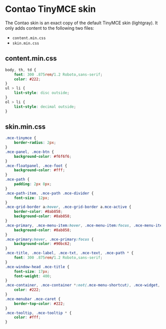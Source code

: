 Contao TinyMCE skin
===================

The Contao skin is an exact copy of the default TinyMCE skin (lightgray). It
only adds content to the following two files:

 * `content.min.css`
 * `skin.min.css`


content.min.css
---------------

```css
body, th, td {
    font: 300 .875rem/1.2 Roboto,sans-serif;
    color: #222;
}
ul > li {
    list-style: disc outside;
}
ol > li {
    list-style: decimal outside;
}
```


skin.min.css
------------

```css
.mce-tinymce {
    border-radius: 2px;
}
.mce-panel, .mce-btn {
    background-color: #f6f6f6;
}
.mce-floatpanel, .mce-foot {
    background-color: #fff;
}
.mce-path {
    padding: 2px 8px;
}
.mce-path-item, .mce-path .mce-divider {
    font-size: 12px;
}
.mce-grid-border a:hover, .mce-grid-border a.mce-active {
    border-color: #8ab858;
    background-color: #8ab858;
}
.mce-primary, .mce-menu-item:hover, .mce-menu-item:focus, .mce-menu-item-normal.mce-active, .mce-menu-item.mce-selected {
    background-color: #8ab858;
}
.mce-primary:hover, .mce-primary:focus {
    background-color: #90bc62;
}
.mce-title, .mce-label, .mce-txt, .mce-text, .mce-path * {
    font: 300 .875rem/1.2 Roboto,sans-serif;
}
.mce-window-head .mce-title {
    font-size: 17px;
    font-weight: 400;
}
.mce-container, .mce-container *:not(.mce-menu-shortcut), .mce-widget, .mce-widget *, .mce-reset, .mce-menubar .mce-menubtn button span, .mce-menu-item .mce-ico, .mce-menu-item .mce-text, .mce-path-item, .mce-menubtn button {
    color: #222;
}
.mce-menubar .mce-caret {
    border-top-color: #222;
}
.mce-tooltip, .mce-tooltip * {
    color: #fff;
}
```
